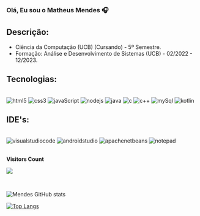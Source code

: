 ### Olá, Eu sou o Matheus Mendes 🎧

## Descrição: 

- Ciência da Computação (UCB) (Cursando) - 5º Semestre.<br>
- Formação: Análise e Desenvolvimento de Sistemas (UCB) - 02/2022 - 12/2023.

## Tecnologias:

<div style="display: inline_block"><br/>
    <img aline="center" alt="html5" src="https://img.shields.io/badge/HTML5-E34F26?style=for-the-badge&logo=html5&logoColor=white"/>
    <img aline="center" alt="css3" src="https://img.shields.io/badge/CSS3-1572B6?style=for-the-badge&logo=css3&logoColor=white"/>
    <img aline="center" alt="javaScript" src="https://img.shields.io/badge/JavaScript-F7DF1E?style=for-the-badge&logo=javascript&logoColor=black"/>
    <img aline="center" alt="nodejs" src="https://img.shields.io/badge/Node.js-43853D?style=for-the-badge&logo=node.js&logoColor=white"/>
    <img aline="center" alt="java" src="https://img.shields.io/badge/Java-ED8B00?style=for-the-badge&logo=openjdk&logoColor=white"/>
    <img aline="center" alt="c" src="https://img.shields.io/badge/C-00599C?style=for-the-badge&logo=c&logoColor=white"/>
    <img aline="center" alt="c++" src="https://img.shields.io/badge/C%2B%2B-00599C?style=for-the-badge&logo=c%2B%2B&logoColor=white"/>
    <img aline="center" alt="mySql" src="https://img.shields.io/badge/MySQL-005C84?style=for-the-badge&logo=mysql&logoColor=white"/>
    <img aline="center" alt="kotlin" src="https://img.shields.io/badge/Kotlin-0095D5?&style=for-the-badge&logo=kotlin&logoColor=white"/>

## IDE's:

<div style="display: inline_block"><br/>
    <img aline="center" alt="visualstudiocode" src="https://img.shields.io/badge/Visual_Studio_Code-0078D4?style=for-the-badge&logo=visual%20studio%20code&logoColor=white"/>
    <img aline="center" alt="androidstudio" src="https://img.shields.io/badge/Android_Studio-3DDC84?style=for-the-badge&logo=android-studio&logoColor=white"/>
    <img aline="center" alt="apachenetbeans" src="https://img.shields.io/badge/apache%20netbeans-1B6AC6?style=for-the-badge&logo=apache%20netbeans%20IDE&logoColor=white"/>
    <img aline="center" alt="notepad" src="https://img.shields.io/badge/Notepad++-90E59A.svg?style=for-the-badge&logo=notepad%2B%2B&logoColor=black"/>
    
    
    
</div>

<div>
<br><p><b>Visitors Count</b></p>  
<p><img src="https://profile-counter.glitch.me/{mathesMenDs}/count.svg"/></p> 
<br></div>

![Mendes GitHub stats](https://github-readme-stats.vercel.app/api?username=matheusMenDs&show_icons=true&theme=highcontrast)

[![Top Langs](https://github-readme-stats.vercel.app/api/top-langs/?username=matheusMenDs)](https://github.com/matheusMenDs/github-readme-stats)
